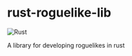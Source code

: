 # rust-roguelike-lib

![Rust](https://github.com/Orchaldir/rust-roguelike-lib/workflows/Rust/badge.svg)

A library for developing roguelikes in rust
